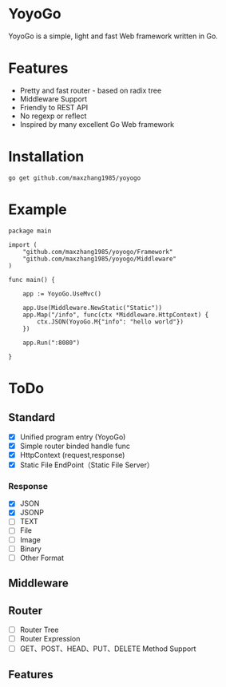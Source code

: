 # YoyoGo
YoyoGo is a simple, light and fast Web framework written in Go. 

# Features
- Pretty and fast router - based on radix tree
- Middleware Support
- Friendly to REST API
- No regexp or reflect
- Inspired by many excellent Go Web framework

# Installation

`go get github.com/maxzhang1985/yoyogo`


# Example
```golang
package main

import (
	"github.com/maxzhang1985/yoyogo/Framework"
	"github.com/maxzhang1985/yoyogo/Middleware"
)

func main() {

	app := YoyoGo.UseMvc()

	app.Use(Middleware.NewStatic("Static"))
	app.Map("/info", func(ctx *Middleware.HttpContext) {
		ctx.JSON(YoyoGo.M{"info": "hello world"})
	})

	app.Run(":8080")

}
```


# ToDo
## Standard
* [X] Unified program entry (YoyoGo)
* [X] Simple router binded handle func
* [X] HttpContext (request,response)
* [X] Static File EndPoint（Static File Server）
### Response
* [X] JSON
* [X] JSONP
* [ ] TEXT
* [ ] File
* [ ] Image
* [ ] Binary
* [ ] Other Format

## Middleware

## Router
* [ ] Router Tree
* [ ] Router Expression
* [ ] GET、POST、HEAD、PUT、DELETE Method Support

## Features
